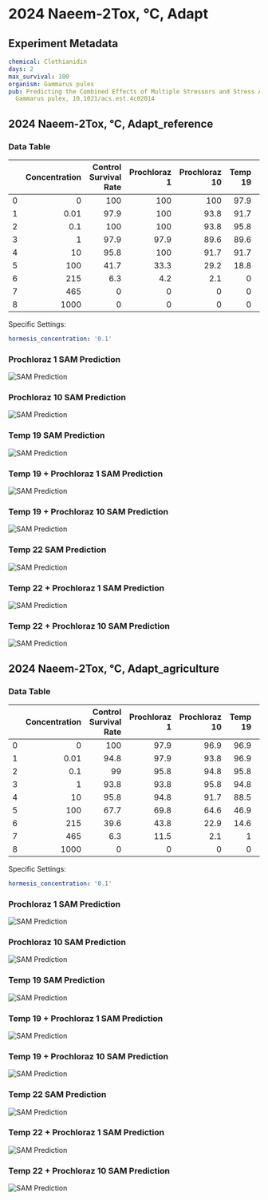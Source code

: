 # 2024 Naeem-2Tox, °C, Adapt

## Experiment Metadata

```yaml
chemical: Clothianidin
days: 2
max_survival: 100
organism: Gammarus pulex
pub: Predicting the Combined Effects of Multiple Stressors and Stress Adaptation in
  Gammarus pulex, 10.1021/acs.est.4c02014

```


## 2024 Naeem-2Tox, °C, Adapt_reference

### Data Table

|    |   Concentration |   Control Survival Rate |   Prochloraz 1 |   Prochloraz 10 |   Temp 19 |   Temp 19 + Prochloraz 1 |   Temp 19 + Prochloraz 10 |   Temp 22 |   Temp 22 + Prochloraz 1 |   Temp 22 + Prochloraz 10 |
|---:|----------------:|------------------------:|---------------:|----------------:|----------:|-------------------------:|--------------------------:|----------:|-------------------------:|--------------------------:|
|  0 |            0    |                   100   |          100   |           100   |      97.9 |                     97.9 |                      95.8 |      96.9 |                     95.8 |                      97.9 |
|  1 |            0.01 |                    97.9 |          100   |            93.8 |      91.7 |                     95.8 |                      97.9 |      93.8 |                     95.8 |                      89.6 |
|  2 |            0.1  |                   100   |          100   |            93.8 |      95.8 |                     95.8 |                      93.8 |      97.9 |                     95.8 |                      95.8 |
|  3 |            1    |                    97.9 |           97.9 |            89.6 |      89.6 |                     91.7 |                      85.4 |      93.8 |                     95.8 |                      93.8 |
|  4 |           10    |                    95.8 |          100   |            91.7 |      91.7 |                     81.3 |                      81.3 |      89.6 |                     83.3 |                      77.1 |
|  5 |          100    |                    41.7 |           33.3 |            29.2 |      18.8 |                     14.6 |                       4.2 |      14.6 |                      2.1 |                       6.3 |
|  6 |          215    |                     6.3 |            4.2 |             2.1 |       0   |                      0   |                       0   |       0   |                      0   |                       0   |
|  7 |          465    |                     0   |            0   |             0   |       0   |                      0   |                       0   |       0   |                      0   |                       0   |
|  8 |         1000    |                     0   |            0   |             0   |       0   |                      0   |                       0   |       0   |                      0   |                       0   |

Specific Settings:

```yaml
hormesis_concentration: '0.1'
```


### Prochloraz 1 SAM Prediction

![SAM Prediction](imgs/sam_predictions/2024_Naeem-2Tox,_°C,_Adapt_reference_Prochloraz_1.png)
### Prochloraz 10 SAM Prediction

![SAM Prediction](imgs/sam_predictions/2024_Naeem-2Tox,_°C,_Adapt_reference_Prochloraz_10.png)
### Temp 19 SAM Prediction

![SAM Prediction](imgs/sam_predictions/2024_Naeem-2Tox,_°C,_Adapt_reference_Temp_19.png)
### Temp 19 + Prochloraz 1 SAM Prediction

![SAM Prediction](imgs/sam_predictions/2024_Naeem-2Tox,_°C,_Adapt_reference_Temp_19_+_Prochloraz_1.png)
### Temp 19 + Prochloraz 10 SAM Prediction

![SAM Prediction](imgs/sam_predictions/2024_Naeem-2Tox,_°C,_Adapt_reference_Temp_19_+_Prochloraz_10.png)
### Temp 22 SAM Prediction

![SAM Prediction](imgs/sam_predictions/2024_Naeem-2Tox,_°C,_Adapt_reference_Temp_22.png)
### Temp 22 + Prochloraz 1 SAM Prediction

![SAM Prediction](imgs/sam_predictions/2024_Naeem-2Tox,_°C,_Adapt_reference_Temp_22_+_Prochloraz_1.png)
### Temp 22 + Prochloraz 10 SAM Prediction

![SAM Prediction](imgs/sam_predictions/2024_Naeem-2Tox,_°C,_Adapt_reference_Temp_22_+_Prochloraz_10.png)


## 2024 Naeem-2Tox, °C, Adapt_agriculture

### Data Table

|    |   Concentration |   Control Survival Rate |   Prochloraz 1 |   Prochloraz 10 |   Temp 19 |   Temp 19 + Prochloraz 1 |   Temp 19 + Prochloraz 10 |   Temp 22 |   Temp 22 + Prochloraz 1 |   Temp 22 + Prochloraz 10 |
|---:|----------------:|------------------------:|---------------:|----------------:|----------:|-------------------------:|--------------------------:|----------:|-------------------------:|--------------------------:|
|  0 |            0    |                   100   |           97.9 |            96.9 |      96.9 |                     99   |                      89.6 |      95.8 |                     94.8 |                      95.8 |
|  1 |            0.01 |                    94.8 |           97.9 |            93.8 |      96.9 |                     97.9 |                      93.8 |      89.6 |                     89.6 |                      92.7 |
|  2 |            0.1  |                    99   |           95.8 |            94.8 |      95.8 |                     94.8 |                      91.7 |      93.2 |                     89.6 |                      89.6 |
|  3 |            1    |                    93.8 |           93.8 |            95.8 |      94.8 |                     91.7 |                      93.8 |      93.8 |                     88.5 |                      87.5 |
|  4 |           10    |                    95.8 |           94.8 |            91.7 |      88.5 |                     93.8 |                      80.2 |      83.3 |                     81.3 |                      82.3 |
|  5 |          100    |                    67.7 |           69.8 |            64.6 |      46.9 |                     38.5 |                      37.5 |      33.3 |                     19.3 |                      19.8 |
|  6 |          215    |                    39.6 |           43.8 |            22.9 |      14.6 |                     17.7 |                      10.4 |       6.3 |                      4.2 |                       4.2 |
|  7 |          465    |                     6.3 |           11.5 |             2.1 |       1   |                      4.7 |                       2.1 |       0   |                      0   |                       0   |
|  8 |         1000    |                     0   |            0   |             0   |       0   |                      0   |                       0   |       0   |                      0   |                       0   |

Specific Settings:

```yaml
hormesis_concentration: '0.1'
```


### Prochloraz 1 SAM Prediction

![SAM Prediction](imgs/sam_predictions/2024_Naeem-2Tox,_°C,_Adapt_agriculture_Prochloraz_1.png)
### Prochloraz 10 SAM Prediction

![SAM Prediction](imgs/sam_predictions/2024_Naeem-2Tox,_°C,_Adapt_agriculture_Prochloraz_10.png)
### Temp 19 SAM Prediction

![SAM Prediction](imgs/sam_predictions/2024_Naeem-2Tox,_°C,_Adapt_agriculture_Temp_19.png)
### Temp 19 + Prochloraz 1 SAM Prediction

![SAM Prediction](imgs/sam_predictions/2024_Naeem-2Tox,_°C,_Adapt_agriculture_Temp_19_+_Prochloraz_1.png)
### Temp 19 + Prochloraz 10 SAM Prediction

![SAM Prediction](imgs/sam_predictions/2024_Naeem-2Tox,_°C,_Adapt_agriculture_Temp_19_+_Prochloraz_10.png)
### Temp 22 SAM Prediction

![SAM Prediction](imgs/sam_predictions/2024_Naeem-2Tox,_°C,_Adapt_agriculture_Temp_22.png)
### Temp 22 + Prochloraz 1 SAM Prediction

![SAM Prediction](imgs/sam_predictions/2024_Naeem-2Tox,_°C,_Adapt_agriculture_Temp_22_+_Prochloraz_1.png)
### Temp 22 + Prochloraz 10 SAM Prediction

![SAM Prediction](imgs/sam_predictions/2024_Naeem-2Tox,_°C,_Adapt_agriculture_Temp_22_+_Prochloraz_10.png)
